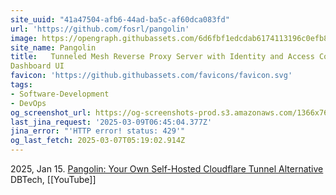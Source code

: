 ```yaml
---
site_uuid: "41a47504-afb6-44ad-ba5c-af60dca083fd"
url: 'https://github.com/fosrl/pangolin'
image: https://opengraph.githubassets.com/6d6fbf1edcdab6174113196c0efb8ec9f59e37236e9a4357487b03c4877a1744/fosrl/pangolin
site_name: Pangolin
title:   Tunneled Mesh Reverse Proxy Server with Identity and Access Control and
Dashboard UI
favicon: 'https://github.githubassets.com/favicons/favicon.svg'
tags:
- Software-Development
- DevOps
og_screenshot_url: https://og-screenshots-prod.s3.amazonaws.com/1366x768/80/false/ed18eba8969efaf5fdb7425a56a7a0e85fbb996a56afc5d3bd51cbc89f946ed1.jpeg
last_jina_request: '2025-03-09T06:45:04.377Z'
jina_error: "'HTTP error! status: 429'"
og_last_fetch: 2025-03-07T05:19:02.914Z
---
```



2025, Jan 15. [Pangolin: Your Own Self-Hosted Cloudflare Tunnel Alternative](https://youtu.be/a-a-Xk1hXBQ?si=DBMvyI3u3X3j-Hz2) DBTech, [[YouTube]]
